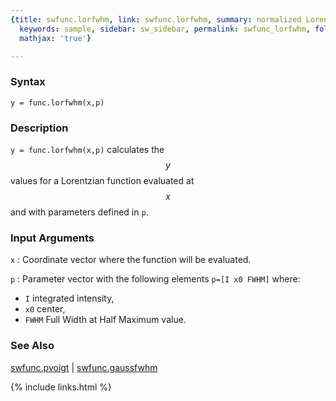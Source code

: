 ```yaml
---
{title: swfunc.lorfwhm, link: swfunc.lorfwhm, summary: normalized Lorentzian function,
  keywords: sample, sidebar: sw_sidebar, permalink: swfunc_lorfwhm, folder: swfunc,
  mathjax: 'true'}

---
```

  
### Syntax
  
`y = func.lorfwhm(x,p)`
  
### Description
  
`y = func.lorfwhm(x,p)` calculates the $$y$$ values for a Lorentzian
function evaluated at $$x$$ and with parameters defined in `p`.
  
### Input Arguments
  
`x`
: Coordinate vector where the function will be evaluated.
  
`p`
: Parameter vector with the following elements `p=[I x0 FWHM]` where:
  * `I`       integrated intensity,
  * `x0`      center,
  * `FWHM`    Full Width at Half Maximum value.
  
### See Also
  
[swfunc.pvoigt](swfunc_pvoigt) \| [swfunc.gaussfwhm](swfunc_gaussfwhm)
 

{% include links.html %}
